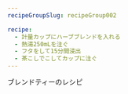 ```yaml
---
recipeGroupSlug: recipeGroup002

recipe:
  - 計量カップにハーブブレンドを入れる
  - 熱湯250mLを注ぐ
  - フタをして15分間浸出
  - 茶こしでこしてカップに注ぐ
---
```


ブレンドティーのレシピ